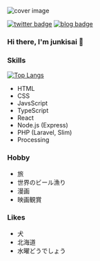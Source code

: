 ![cover image](https://junkisaito.com/img/8e995f2c1786e4a57aea6e3fa10e6b00.jpeg)

[![twitter badge](https://img.shields.io/badge/twitter-junkisai-1da1f2?style=flat-square&logo=twitter)](https://twitter.com/junkisai) [![blog badge](https://img.shields.io/badge/homepage-junkisaito.com-1f425f?style=flat-square)](https://junkisaito.com)


### Hi there, I'm junkisai 👋

### Skills

[![Top Langs](https://github-readme-stats.vercel.app/api/top-langs/?username=junkisai&layout=compact)](https://github.com/junkisai)

- HTML
- CSS
- JavsScript
- TypeScript
- React
- Node.js (Express)
- PHP (Laravel, Slim)
- Processing

### Hobby

- 旅
- 世界のビール漁り
- 漫画
- 映画観賞

### Likes

- 犬
- 北海道
- 水曜どうでしょう

